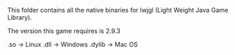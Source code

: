 This folder contains all the native binaries for lwjgl (Light Weight Java Game Library).

The version this game requires is 2.9.3

.so 	-> 	Linux
.dll 	-> 	Windows
.dylib 	-> 	Mac OS
